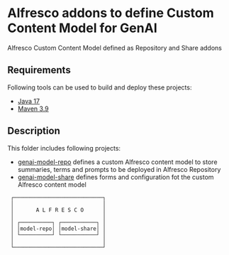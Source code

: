 # Alfresco addons to define Custom Content Model for GenAI

Alfresco Custom Content Model defined as Repository and Share addons

## Requirements

Following tools can be used to build and deploy these projects:

* [Java 17](https://www.oracle.com/java/technologies/javase/jdk17-archive-downloads.html)
* [Maven 3.9](https://maven.apache.org/download.cgi)


## Description

This folder includes following projects:

* [genai-model-repo](genai-model-repo) defines a custom Alfresco content model to store summaries, terms and prompts to be deployed in Alfresco Repository
* [genai-model-share](genai-model-share) defines forms and configuration fot the custom Alfresco content model

```
 ┌────────────────────────────┐
 │                            │
 │       A L F R E S C O      │
 │                            │
 │ ┌──────────┐ ┌───────────┐ │
 │ │model-repo│ │model-share│ │
 │ └──────────┘ └───────────┘ │
 │                            │
 └────────────────────────────┘
```